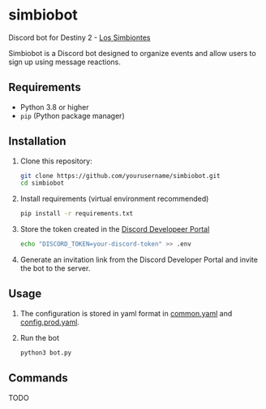 # simbiobot
Discord bot for Destiny 2 - [Los Simbiontes](https://discord.gg/kj4g4dwD)

Simbiobot is a Discord bot designed to organize events and allow users to sign up using message reactions.

## Requirements

- Python 3.8 or higher
- `pip` (Python package manager)

## Installation

1. Clone this repository:

   ```bash
   git clone https://github.com/yourusername/simbiobot.git
   cd simbiobot

2. Install requirements (virtual environment recommended)

    ```bash
    pip install -r requirements.txt

3. Store the token created in the [Discord Developeer Portal](https://discord.com/developers/docs/resources/application)

    ```bash
    echo "DISCORD_TOKEN=your-discord-token" >> .env

4. Generate an invitation link from the Discord Developer Portal and invite the bot to the server.

## Usage

1. The configuration is stored in yaml format in [common.yaml](./configs/common.yaml) and [config.prod.yaml](./configs/config.prod.yaml).

2. Run the bot

    ```bash
    python3 bot.py 

## Commands
TODO